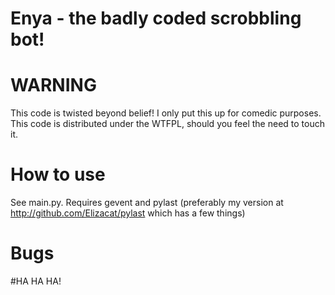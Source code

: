 Enya - the badly coded scrobbling bot!
=======================================

WARNING
========
This code is twisted beyond belief! I only put this up for comedic purposes.
This code is distributed under the WTFPL, should you feel the need to touch it.

How to use
===========
See main.py. Requires gevent and pylast (preferably my version at http://github.com/Elizacat/pylast which has a few things)

Bugs
=====
#HA HA HA!
